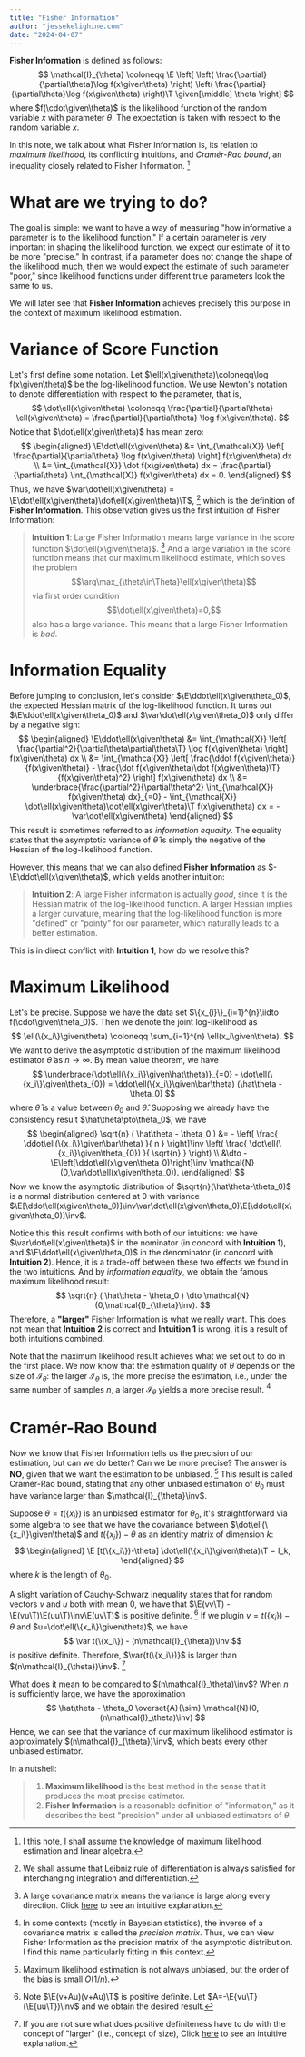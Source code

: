 ```yaml
---
title: "Fisher Information"
author: "jessekelighine.com"
date: "2024-04-07"
---
```


$$
\DeclareMathOperator{\E}{\text{\textrm{\textbf{E}}}}
\DeclareMathOperator{\var}{\text{\textrm{\textbf{Var}}}}
\newcommand{\given}[1][]{\,#1|\,}
\newcommand{\iidto}{\overset{\text{\scriptsize iid}}{\sim}}
\newcommand{\dto}{\overset{d}{\longrightarrow}}
\newcommand{\pto}{\overset{p}{\longrightarrow}}
\newcommand{\symbT}{\top}
\newcommand{\T}{^{\symbT}}
\newcommand{\inv}{^{-1}}
\newcommand{\invT}{^{-\symbT}}
$$

**Fisher Information** is defined as follows:
$$
\mathcal{I}_{\theta}
\coloneqq
\E
\left[
\left(
\frac{\partial}{\partial\theta}\log f(x\given\theta)
\right)
\left(
\frac{\partial}{\partial\theta}\log f(x\given\theta)
\right)\T
\given[\middle]
\theta
\right]
$$
where $f(\cdot\given\theta)$ is the likelihood function of the random variable $x$ with parameter $\theta$.
The expectation is taken with respect to the random variable $x$.

In this note,
we talk about what Fisher Information is,
its relation to *maximum likelihood*,
its conflicting intuitions,
and *Cramér-Rao bound*, an inequality closely related to Fisher Information. [^introduction]

[^introduction]: I this note, I shall assume the knowledge of maximum likelihood estimation and linear algebra.

# What are we trying to do?

The goal is simple:
we want to have a way of measuring "how informative a parameter is to the likelihood function."
If a certain parameter is very important in shaping the likelihood function,
we expect our estimate of it to be more "precise."
In contrast, if a parameter does not change the shape of the likelihood much,
then we would expect the estimate of such parameter "poor,"
since likelihood functions under different true parameters look the same to us.

We will later see that **Fisher Information** achieves precisely this purpose
in the context of maximum likelihood estimation.

# Variance of Score Function

Let's first define some notation.
Let $\ell(x\given\theta)\coloneqq\log f(x\given\theta)$ be the log-likelihood function.
We use Newton's notation to denote differentiation with respect to the parameter,
that is,
$$ 
\dot\ell(x\given\theta)
\coloneqq \frac{\partial}{\partial\theta} \ell(x\given\theta)
= \frac{\partial}{\partial\theta} \log f(x\given\theta).
$$
Notice that $\dot\ell(x\given\theta)$ has mean zero:
$$
\begin{aligned}
\E\dot\ell(x\given\theta)
&= \int_{\mathcal{X}} \left[ \frac{\partial}{\partial\theta} \log f(x\given\theta) \right] f(x\given\theta) dx \\
&= \int_{\mathcal{X}} \dot f(x\given\theta) dx 
= \frac{\partial}{\partial\theta} \int_{\mathcal{X}} f(x\given\theta) dx = 0.
\end{aligned}
$$ 
Thus, we have $\var\dot\ell(x\given\theta) = \E\dot\ell(x\given\theta)\dot\ell(x\given\theta)\T$, [^leibniz]
which is the definition of **Fisher Information**.
This observation gives us the first intuition of Fisher Information:

> **Intuition 1**:
> Large Fisher Information means large variance in the score function $\dot\ell(x\given\theta)$. [^large-information]
> And a large variation in the score function means that our maximum likelihood estimate,
> which solves the problem $$\arg\max_{\theta\in\Theta}\ell(x\given\theta)$$
> via first order condition $$\dot\ell(x\given\theta)=0,$$
> also has a large variance.
> This means that a large Fisher Information is *bad*.

[^leibniz]: We shall assume that Leibniz rule of differentiation is always satisfied for interchanging integration and differentiation.
[^large-information]:
	A large covariance matrix means the variance is large along every direction.
	Click [here](https://jessekelighine.com/covariance_matrix/covariance_matrix.pdf) to see an intuitive explanation.

# Information Equality

Before jumping to conclusion,
let's consider $\E\ddot\ell(x\given\theta_0)$,
the expected Hessian matrix of the log-likelihood function.
It turns out $\E\ddot\ell(x\given\theta_0)$ and $\var\dot\ell(x\given\theta_0)$ only differ by a negative sign:
$$
\begin{aligned}
\E\ddot\ell(x\given\theta)
&= \int_{\mathcal{X}} \left[ \frac{\partial^2}{\partial\theta\partial\theta\T} \log f(x\given\theta) \right] f(x\given\theta) dx \\
&= \int_{\mathcal{X}} \left[ \frac{\ddot f(x\given\theta)}{f(x\given\theta)} - \frac{\dot f(x\given\theta)\dot f(x\given\theta)\T}{f(x\given\theta)^2} \right] f(x\given\theta) dx \\
&= \underbrace{\frac{\partial^2}{\partial\theta^2} \int_{\mathcal{X}} f(x\given\theta) dx}_{=0} - \int_{\mathcal{X}} \dot\ell(x\given\theta)\dot\ell(x\given\theta)\T f(x\given\theta) dx
= -\var\dot\ell(x\given\theta)
\end{aligned}
$$
This result is sometimes referred to as *information equality*.
The equality states that the asymptotic variance of $\hat\theta$ is simply the negative of the Hessian of the log-likelihood function.

However, this means that we can also defined **Fisher Information** as $-\E\ddot\ell(x\given\theta)$,
which yields another intuition:

> **Intuition 2**:
> A large Fisher information is actually *good*,
> since it is the Hessian matrix of the log-likelihood function.
> A larger Hessian implies a larger curvature,
> meaning that the log-likelihood function is more "defined" or "pointy" for our parameter,
> which naturally leads to a better estimation.

This is in direct conflict with **Intuition 1**,
how do we resolve this?

# Maximum Likelihood

Let's be precise.
Suppose we have the data set $\{x_{i}\}_{i=1}^{n}\iidto f(\cdot\given\theta_0)$.
Then we denote the joint log-likelihood as
$$
\ell(\{x_i\}\given\theta) \coloneqq \sum_{i=1}^{n} \ell(x_i\given\theta).
$$
We want to derive the asymptotic distribution of the maximum likelihood estimator $\hat\theta$ as $n\to\infty$.
By mean value theorem, we have
$$
\underbrace{\dot\ell(\{x_i\}\given\hat\theta)}_{=0} - \dot\ell(\{x_i\}\given\theta_{0}) = \ddot\ell(\{x_i\}\given\bar\theta) (\hat\theta - \theta_0)
$$
where $\bar\theta$ is a value between $\theta_0$ and $\hat\theta$.
Supposing we already have the consistency result $\hat\theta\pto\theta_0$,
we have
$$
\begin{aligned}
\sqrt{n} ( \hat\theta - \theta_0 )
&= - \left[ \frac{ \ddot\ell(\{x_i\}\given\bar\theta) }{ n } \right]\inv \left( \frac{ \dot\ell(\{x_i\}\given\theta_{0}) }{ \sqrt{n} } \right) \\
&\dto - \E\left[\ddot\ell(x\given\theta_0)\right]\inv \mathcal{N}(0,\var\dot\ell(x\given\theta_0)).
\end{aligned}
$$
Now we know the asymptotic distribution of $\sqrt{n}(\hat\theta-\theta_0)$ is a normal distribution centered at $0$ with variance
$\E[\ddot\ell(x\given\theta_0)]\inv\var\dot\ell(x\given\theta_0)\E[\ddot\ell(x\given\theta_0)]\inv$.

Notice this this result confirms with both of our intuitions:
we have $\var\dot\ell(x\given\theta)$ in the nominator (in concord with **Intuition 1**),
and $\E\ddot\ell(x\given\theta_0)$ in the denominator (in concord with **Intuition 2**).
Hence, it is a trade-off between these two effects we found in the two intuitions.
And by *information equality*, we obtain the famous maximum likelihood result:
$$
\sqrt{n} ( \hat\theta - \theta_0 ) \dto \mathcal{N}(0,\mathcal{I}_{\theta}\inv).
$$
Therefore, a **"larger"** Fisher Information is what we really want.
This does not mean that **Intuition 2** is correct and **Intuition 1** is wrong,
it is a result of both intuitions combined.

Note that the maximum likelihood result achieves what we set out to do in the first place.
We now know that the estimation quality of $\hat\theta$ depends on the size of $\mathcal{I}_{\theta}$:
the larger $\mathcal{I}_{\theta}$ is, the more precise the estimation,
i.e., under the same number of samples $n$, a larger $\mathcal{I}_{\theta}$ yields a more precise result. [^precision]

[^precision]:
	In some contexts (mostly in Bayesian statistics),
	the inverse of a covariance matrix is called the *precision matrix*.
	Thus, we can view Fisher Information as the precision matrix of the asymptotic distribution.
	I find this name particularly fitting in this context.

# Cramér-Rao Bound

Now we know that Fisher Information tells us the precision of our estimation,
but can we do better?
Can we be more precise?
The answer is **NO**, given that we want the estimation to be unbiased. [^unbiasedness-of-mle]
This result is called Cramér-Rao bound,
stating that any other unbiased estimation of $\theta_0$ must have variance larger than $\mathcal{I}_{\theta}\inv$.

[^unbiasedness-of-mle]:
	Maximum likelihood estimation is not always unbiased,
	but the order of the bias is small $O(1/n)$.

Suppose $\tilde\theta=t(\{x_i\})$ is an unbiased estimator for $\theta_0$,
it's straightforward via some algebra to see that
we have the covariance between $\dot\ell(\{x_i\}\given\theta)$ and $t(\{x_i\})-\theta$ as an identity matrix of dimension $k$:
$$
\begin{aligned}
\E [t(\{x_i\})-\theta] \dot\ell(\{x_i\}\given\theta)\T
= I_k,
\end{aligned}
$$
where $k$ is the length of $\theta_0$.

A slight variation of Cauchy-Schwarz inequality states that
for random vectors $v$ and $u$ both with mean $0$, we have that
$\E(vv\T) - \E(vu\T)\E(uu\T)\inv\E(uv\T)$
is positive definite. [^cauchy-scharz]
If we plugin $v=t(\{x_i\})-\theta$ and $u=\dot\ell(\{x_i\}\given\theta)$,
we have
$$
\var t(\{x_i\}) - (n\mathcal{I}_{\theta})\inv
$$
is positive definite.
Therefore, $\var{t(\{x_i\})}$ is larger than $(n\mathcal{I}_{\theta})\inv$. [^positive-definite]

What does it mean to be compared to $(n\mathcal{I}_\theta)\inv$?
When $n$ is sufficiently large, we have the approximation
$$
\hat\theta - \theta_0 \overset{A}{\sim} \mathcal{N}(0,(n\mathcal{I}_\theta)\inv)
$$
Hence, we can see that the variance of our maximum likelihood estimator is approximately $(n\mathcal{I}_{\theta})\inv$,
which beats every other unbiased estimator.

In a nutshell:

> 1. **Maximum likelihood** is the best method
>    in the sense that it produces the most precise estimator.
> 2. **Fisher Information** is a reasonable definition of "information,"
>    as it describes the best "precision" under all unbiased estimators of $\theta$.

[^cauchy-scharz]:
	Note $\E(v+Au)(v+Au)\T$ is positive definite.
	Let $A=-\E{vu\T}(\E{uu\T})\inv$ and we obtain the desired result.

[^positive-definite]:
	If you are not sure what does positive definiteness have to do with the concept of "larger" (i.e., concept of size),
	Click [here](https://jessekelighine.com/covariance_matrix/covariance_matrix.pdf) to see an intuitive explanation.
